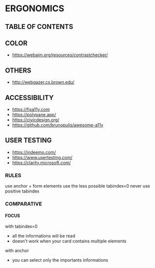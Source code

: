 # ERGONOMICS

## TABLE OF CONTENTS


## COLOR
- https://webaim.org/resources/contrastchecker/

## OTHERS
- http://webgazer.cs.brown.edu/

## ACCESSIBILITY  
- https://fixa11y.com
- https://polypane.app/
- https://civicdesign.org/
- https://github.com/brunopulis/awesome-a11y

## USER TESTING
- https://indeemo.com/
- https://www.usertesting.com/
- https://clarity.microsoft.com/

### RULES
use anchor + form elements
use the less possible tabindex=0
never use positive tabindex

### COMPARATIVE

#### FOCUS
with tabindex=0 
- all the informations will be read
- doesn't work when your card contains multiple elements

with anchor 
- you can select only the importants informations
